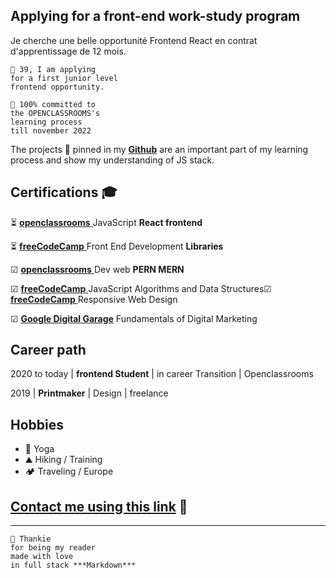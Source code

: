 <!-- # cheapskatePortfolio -->


<!-- ![ID](./Picture/github2.png "Portrait, pixelArt") -->

<!-- ![ID](./Picture/heroQRSun-1.png "Skills, Front-end REACT") -->

## Applying for a front-end work-study program

Je cherche une belle opportunité Frontend React en contrat d'apprentissage de 12 mois.

    👨 39, I am applying
    for a first junior level
    frontend opportunity.

    🌱 100% committed to
    the OPENCLASSROOMS's
    learning process
    till november 2022



The projects 📌 pinned in my [**Github**](https://github.com/git504) are an important part of my learning process and show my understanding of JS stack.

## Certifications 🎓

⏳ [**openclassrooms** ](https://www.francecompetences.fr/recherche/rncp/35976/) JavaScript **React frontend**

⏳ [**freeCodeCamp** ](https://www.freecodecamp.org/git504) Front End Development **Libraries**

☑ [**openclassrooms** ](https://www.francecompetences.fr/recherche/rncp/32173/) Dev web **PERN MERN**

☑ [**freeCodeCamp** ](https://www.freecodecamp.org/certification/git504/javascript-algorithms-and-data-structures) JavaScript Algorithms and Data Structures☑ [**freeCodeCamp** ](https://www.freecodecamp.org/certification/git504/responsive-web-design) Responsive Web Design

☑ [**Google Digital Garage**](https://github.com/git504/git504/blob/main/Developer%20Certification/Google%20garage%20Marketing.pdf) Fundamentals of Digital Marketing

## Career path

2020 to today | **frontend Student** | in career Transition | Openclassrooms

2019 | **Printmaker** | Design | freelance

## Hobbies

- 🧘 Yoga
- ⛰️ Hiking / Training
- 🏕️ Traveling / Europe


## [Contact me using this link](https://github.com/git504/cheapskatePortfolio/blob/main/contact.md) 💬

---

    🙏 Thankie
    for being my reader
    made with love
    in full stack ***Markdown***

<!-- ![ID](./Picture/qrcode_git504.github.iominiFOTO.png "QR, portfolio") -->
